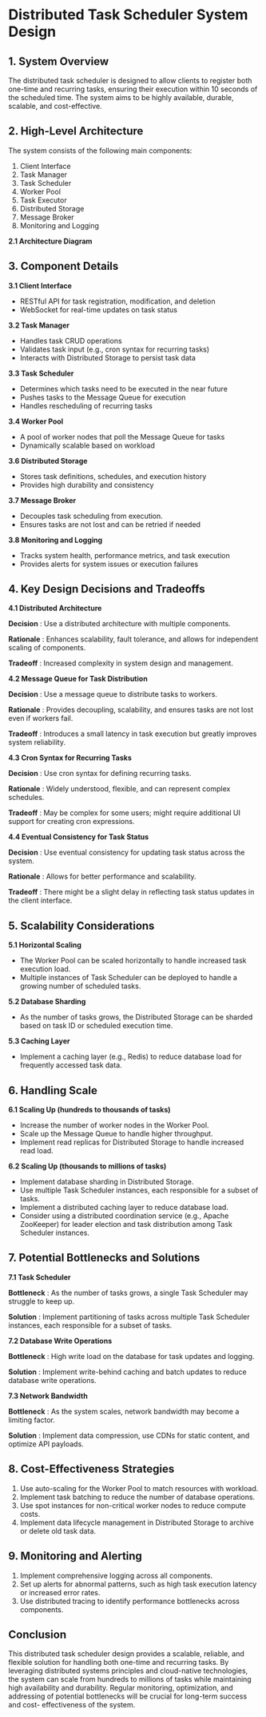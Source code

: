 # Distributed Task Scheduler System Design

## 1. System Overview

The distributed task scheduler is designed to allow clients to register both one-time and
recurring tasks, ensuring their execution within 10 seconds of the scheduled time. The
system aims to be highly available, durable, scalable, and cost-effective.

## 2. High-Level Architecture

The system consists of the following main components:

1. Client Interface
2. Task Manager
3. Task Scheduler
4. Worker Pool
5. Task Executor
6. Distributed Storage
7. Message Broker
8. Monitoring and Logging

**2.1 Architecture Diagram**

## 3. Component Details

**3.1 Client Interface**

- RESTful API for task registration, modification, and deletion
- WebSocket for real-time updates on task status


**3.2 Task Manager**

- Handles task CRUD operations
- Validates task input (e.g., cron syntax for recurring tasks)
- Interacts with Distributed Storage to persist task data

**3.3 Task Scheduler**

- Determines which tasks need to be executed in the near future
- Pushes tasks to the Message Queue for execution
- Handles rescheduling of recurring tasks

**3.4 Worker Pool**

- A pool of worker nodes that poll the Message Queue for tasks
- Dynamically scalable based on workload

**3.6 Distributed Storage**

- Stores task definitions, schedules, and execution history
- Provides high durability and consistency

**3.7 Message Broker**

- Decouples task scheduling from execution.
- Ensures tasks are not lost and can be retried if needed

**3.8 Monitoring and Logging**

- Tracks system health, performance metrics, and task execution
- Provides alerts for system issues or execution failures

## 4. Key Design Decisions and Tradeoffs

**4.1 Distributed Architecture**

**Decision** : Use a distributed architecture with multiple components.

**Rationale** : Enhances scalability, fault tolerance, and allows for independent scaling of
components.

**Tradeoff** : Increased complexity in system design and management.

**4.2 Message Queue for Task Distribution**

**Decision** : Use a message queue to distribute tasks to workers.

**Rationale** : Provides decoupling, scalability, and ensures tasks are not lost even if workers
fail.

**Tradeoff** : Introduces a small latency in task execution but greatly improves system
reliability.


**4.3 Cron Syntax for Recurring Tasks**

**Decision** : Use cron syntax for defining recurring tasks.

**Rationale** : Widely understood, flexible, and can represent complex schedules.

**Tradeoff** : May be complex for some users; might require additional UI support for creating
cron expressions.

**4.4 Eventual Consistency for Task Status**

**Decision** : Use eventual consistency for updating task status across the system.

**Rationale** : Allows for better performance and scalability.

**Tradeoff** : There might be a slight delay in reflecting task status updates in the client
interface.

## 5. Scalability Considerations

**5.1 Horizontal Scaling**

- The Worker Pool can be scaled horizontally to handle increased task execution load.
- Multiple instances of Task Scheduler can be deployed to handle a growing number
    of scheduled tasks.

**5.2 Database Sharding**

- As the number of tasks grows, the Distributed Storage can be sharded based on task
    ID or scheduled execution time.

**5.3 Caching Layer**

- Implement a caching layer (e.g., Redis) to reduce database load for frequently
    accessed task data.

## 6. Handling Scale

**6.1 Scaling Up (hundreds to thousands of tasks)**

- Increase the number of worker nodes in the Worker Pool.
- Scale up the Message Queue to handle higher throughput.
- Implement read replicas for Distributed Storage to handle increased read load.

**6.2 Scaling Up (thousands to millions of tasks)**

- Implement database sharding in Distributed Storage.
- Use multiple Task Scheduler instances, each responsible for a subset of tasks.
- Implement a distributed caching layer to reduce database load.
- Consider using a distributed coordination service (e.g., Apache ZooKeeper) for
    leader election and task distribution among Task Scheduler instances.


## 7. Potential Bottlenecks and Solutions

**7.1 Task Scheduler**

**Bottleneck** : As the number of tasks grows, a single Task Scheduler may struggle to keep
up.

**Solution** : Implement partitioning of tasks across multiple Task Scheduler instances, each
responsible for a subset of tasks.

**7.2 Database Write Operations**

**Bottleneck** : High write load on the database for task updates and logging.

**Solution** : Implement write-behind caching and batch updates to reduce database write
operations.

**7.3 Network Bandwidth**

**Bottleneck** : As the system scales, network bandwidth may become a limiting factor.

**Solution** : Implement data compression, use CDNs for static content, and optimize API
payloads.

## 8. Cost-Effectiveness Strategies

1. Use auto-scaling for the Worker Pool to match resources with workload.
2. Implement task batching to reduce the number of database operations.
3. Use spot instances for non-critical worker nodes to reduce compute costs.
4. Implement data lifecycle management in Distributed Storage to archive or delete old
    task data.

## 9. Monitoring and Alerting

1. Implement comprehensive logging across all components.
2. Set up alerts for abnormal patterns, such as high task execution latency or increased
    error rates.
3. Use distributed tracing to identify performance bottlenecks across components.

## Conclusion

This distributed task scheduler design provides a scalable, reliable, and flexible solution for
handling both one-time and recurring tasks. By leveraging distributed systems principles
and cloud-native technologies, the system can scale from hundreds to millions of tasks
while maintaining high availability and durability. Regular monitoring, optimization, and
addressing of potential bottlenecks will be crucial for long-term success and cost-
effectiveness of the system.


